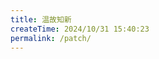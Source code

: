 ```yaml
---
title: 温故知新
createTime: 2024/10/31 15:40:23
permalink: /patch/
---
```


<ImageCard
image="https://cdn.ipfsscan.io/weibo/mw690/006oZMAtly1hvbl0m5df8j30i00c0wk7.jpg"
title="温故而知新，可以为师矣。"
description=""
href="/"
author="Hoey"
date="2021/10/6"
/>
